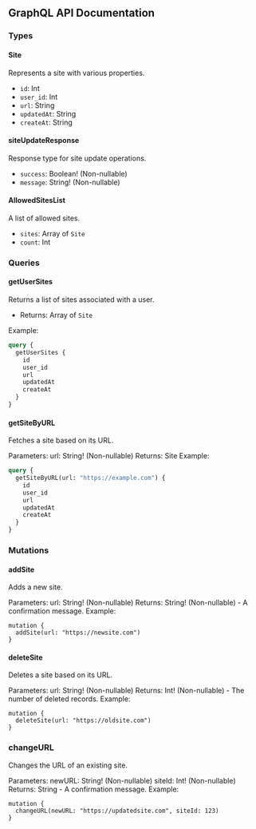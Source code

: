 ## GraphQL API Documentation

### Types

#### Site
Represents a site with various properties.
- `id`: Int
- `user_id`: Int
- `url`: String
- `updatedAt`: String
- `createAt`: String

#### siteUpdateResponse
Response type for site update operations.
- `success`: Boolean! (Non-nullable)
- `message`: String! (Non-nullable)

#### AllowedSitesList
A list of allowed sites.
- `sites`: Array of `Site`
- `count`: Int

### Queries

#### getUserSites
Returns a list of sites associated with a user.
- Returns: Array of `Site`

Example:
```graphql
query {
  getUserSites {
    id
    user_id
    url
    updatedAt
    createAt
  }
}
```

#### getSiteByURL
Fetches a site based on its URL.

Parameters:
url: String! (Non-nullable)
Returns: Site
Example:

```graphql
query {
  getSiteByURL(url: "https://example.com") {
    id
    user_id
    url
    updatedAt
    createAt
  }
}

```

### Mutations

#### addSite
Adds a new site.

Parameters:
url: String! (Non-nullable)
Returns: String! (Non-nullable) - A confirmation message.
Example:
```gql
mutation {
  addSite(url: "https://newsite.com")
}

```

#### deleteSite
Deletes a site based on its URL.

Parameters:
url: String! (Non-nullable)
Returns: Int! (Non-nullable) - The number of deleted records.
Example:
```gql
mutation {
  deleteSite(url: "https://oldsite.com")
}

```

### changeURL
Changes the URL of an existing site.

Parameters:
newURL: String! (Non-nullable)
siteId: Int! (Non-nullable)
Returns: String - A confirmation message.
Example:
```gql
mutation {
  changeURL(newURL: "https://updatedsite.com", siteId: 123)
}

```